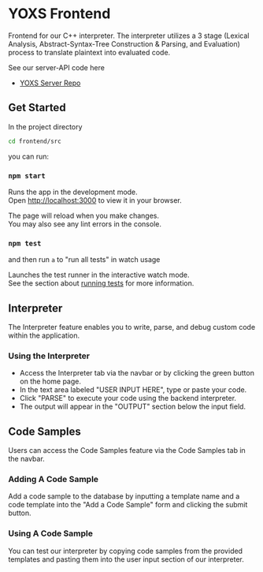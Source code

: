 # YOXS Frontend

Frontend for our C++ interpreter. The interpreter utilizes a 3 stage (Lexical Analysis, Abstract-Syntax-Tree Construction & Parsing, and Evaluation) process to translate plaintext into evaluated code.

See our server-API code here
+ [YOXS Server Repo](https://github.com/DubbleA/yoxs)

## Get Started

In the project directory 
```bash 
cd frontend/src
```
you can run:

### `npm start`

Runs the app in the development mode.\
Open [http://localhost:3000](http://localhost:3000) to view it in your browser.

The page will reload when you make changes.\
You may also see any lint errors in the console.

### `npm test`

and then run `a` to "run all tests" in watch usage

Launches the test runner in the interactive watch mode.\
See the section about [running tests](https://facebook.github.io/create-react-app/docs/running-tests) for more information.

## Interpreter
The Interpreter feature enables you to write, parse, and debug custom code within the application.

### Using the Interpreter
+ Access the Interpreter tab via the navbar or by clicking the green button on the home page.
+ In the text area labeled "USER INPUT HERE", type or paste your code.
+ Click "PARSE" to execute your code using the backend interpreter.
+ The output will appear in the "OUTPUT" section below the input field.

## Code Samples

Users can access the Code Samples feature via the Code Samples tab in the navbar.

### Adding A Code Sample

Add a code sample to the database by inputting a template name and a code template into the "Add a Code Sample" form and clicking the submit button. 

### Using A Code Sample

You can test our interpreter by copying code samples from the provided templates and pasting them into the user input section of our interpreter.
